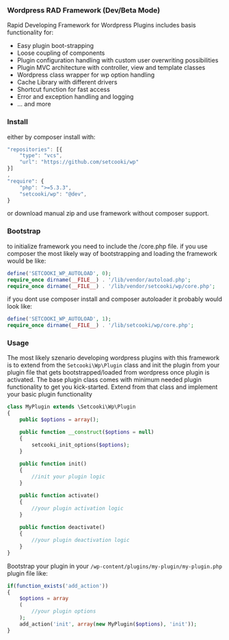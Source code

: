 ### Wordpress RAD Framework (Dev/Beta Mode)

Rapid Developing Framework for Wordpress Plugins includes basis functionality for:

* Easy plugin boot-strapping
* Loose coupling of components
* Plugin configuration handling with custom user overwriting possibilities
* Plugin MVC architecture with controller, view and template classes
* Wordpress class wrapper for wp option handling
* Cache Library with different drivers
* Shortcut function for fast access
* Error and exception handling and logging
* ... and more

### Install

either by composer install with:

```javascript
"repositories": [{
    "type": "vcs",
    "url": "https://github.com/setcooki/wp"
}]
,
"require": {
    "php": ">=5.3.3",
    "setcooki/wp": "@dev",
}
```

or download manual zip and use framework without composer support.

### Bootstrap

to initialize framework you need to include the /core.php file. if you use composer the most likely way of bootstrapping
and loading the framework would be like:

```php
define('SETCOOKI_WP_AUTOLOAD', 0);
require_once dirname(__FILE__) . '/lib/vendor/autoload.php';
require_once dirname(__FILE__) . '/lib/vendor/setcooki/wp/core.php';
```

if you dont use composer install and composer autoloader it probably would look like:

```php
define('SETCOOKI_WP_AUTOLOAD', 1);
require_once dirname(__FILE__) . '/lib/setcooki/wp/core.php';
```

### Usage

The most likely szenario developing wordpress plugins with this framework is to extend from the `Setcooki\Wp\Plugin` class
and init the plugin from your plugin file that gets bootstrapped/loaded from wordpress once plugin is activated. The base
plugin class comes with minimum needed plugin functionality to get you kick-started. Extend from that class and implement
your basic plugin functionality

```php
class MyPlugin extends \Setcooki\Wp\Plugin
{
    public $options = array();

    public function __construct($options = null)
    {
        setcooki_init_options($options);
    }
    
    public function init()
    {
        //init your plugin logic
    }

    public function activate()
    {
        //your plugin activation logic
    }
    
    public function deactivate()
    {
        //your plugin deactivation logic
    }
}
```

Bootstrap your plugin in your `/wp-content/plugins/my-plugin/my-plugin.php` plugin file like:

```php
if(function_exists('add_action'))
{
    $options = array
    (
        //your plugin options
    );
    add_action('init', array(new MyPlugin($options), 'init'));
}
```




